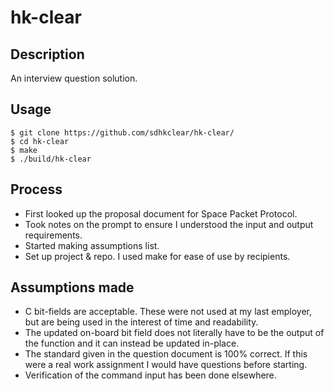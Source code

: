 # hk-clear
## Description
An interview question solution.
## Usage
```
$ git clone https://github.com/sdhkclear/hk-clear/
$ cd hk-clear
$ make
$ ./build/hk-clear
```

## Process
- First looked up the proposal document for Space Packet Protocol.
- Took notes on the prompt to ensure I understood the input and output requirements.
- Started making assumptions list.
- Set up project & repo. I used make for ease of use by recipients.

## Assumptions made
- C bit-fields are acceptable. These were not used at my last employer, but are being used in the interest of time and readability.
- The updated on-board bit field does not literally have to be the output of the function and it can instead be updated in-place.
- The standard given in the question document is 100% correct. If this were a real work assignment I would have questions before starting.
- Verification of the command input has been done elsewhere.
